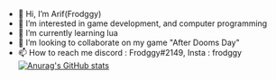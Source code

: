 - 👋 Hi, I’m Arif(Frodggy)
- 👀 I’m interested in game development, and computer programming
- 🌱 I’m currently learning lua
- 💞️ I’m looking to collaborate on my game "After Dooms Day"
- 📫 How to reach me discord : Frodggy#2149, Insta : frodggy
[![Anurag's GitHub stats](https://github-readme-stats.vercel.app/api?username=Frodggy)](https://github.com/anuraghazra/github-readme-stats)
